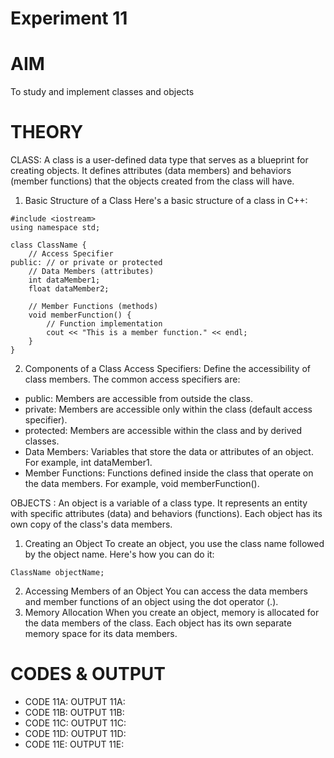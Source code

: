 # Experiment 11
# AIM
To study and implement classes and objects
# THEORY 
CLASS: A class is a user-defined data type that serves as a blueprint for creating objects. It defines attributes (data members) and behaviors (member functions) that the objects created from the class will have.
1. Basic Structure of a Class
Here's a basic structure of a class in C++:

```
#include <iostream>
using namespace std;

class ClassName {
    // Access Specifier
public: // or private or protected
    // Data Members (attributes)
    int dataMember1;
    float dataMember2;

    // Member Functions (methods)
    void memberFunction() {
        // Function implementation
        cout << "This is a member function." << endl;
    }
}
```

2. Components of a Class
Access Specifiers: Define the accessibility of class members. The common access specifiers are:
* public: Members are accessible from outside the class.
* private: Members are accessible only within the class (default access specifier).
* protected: Members are accessible within the class and by derived classes.
* Data Members: Variables that store the data or attributes of an object. For example, int dataMember1.
* Member Functions: Functions defined inside the class that operate on the data members. For example, void memberFunction().

OBJECTS : An object is a variable of a class type. It represents an entity with specific attributes (data) and behaviors (functions). Each object has its own copy of the class's data members.
1. Creating an Object
To create an object, you use the class name followed by the object name. Here's how you can do it:
```
ClassName objectName;
```
2. Accessing Members of an Object
You can access the data members and member functions of an object using the dot operator (.).
3. Memory Allocation
When you create an object, memory is allocated for the data members of the class. Each object has its own separate memory space for its data members.
# CODES & OUTPUT
* CODE 11A:
  OUTPUT 11A:
* CODE 11B:
  OUTPUT 11B:
* CODE 11C:
  OUTPUT 11C:
* CODE 11D:
  OUTPUT 11D:
* CODE 11E:
  OUTPUT 11E:
